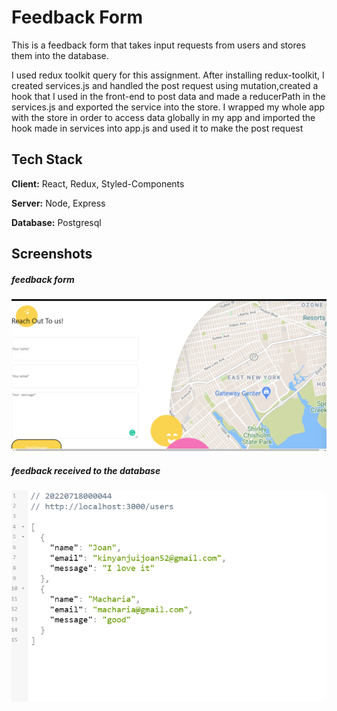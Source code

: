 
# Feedback Form

This is a feedback form that takes input requests from users and stores them into the database.

I used redux toolkit query for this assignment. After installing redux-toolkit, I created services.js and handled the post request using mutation,created a hook that I used in the front-end to post data and made a reducerPath in the services.js and exported the service into the store.
I wrapped my whole app with the store in order to access data globally in my app and imported the hook made in services into app.js and used it to make the post request


## Tech Stack

**Client:** React, Redux, Styled-Components

**Server:** Node, Express

**Database:** Postgresql


## Screenshots
##### feedback form
![App Screenshot](https://github.com/JoanKinyanjui/Zenbit/blob/master/public/images/work2.png?raw=true)

##### feedback received to the database
![App Screenshot](https://github.com/JoanKinyanjui/Zenbit/blob/master/public/images/work1.png?raw=true)
